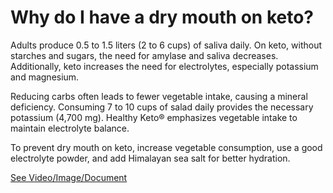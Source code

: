 # Why do I have a dry mouth on keto?

Adults produce 0.5 to 1.5 liters (2 to 6 cups) of saliva daily. On keto, without starches and sugars, the need for amylase and saliva decreases. Additionally, keto increases the need for electrolytes, especially potassium and magnesium.

Reducing carbs often leads to fewer vegetable intake, causing a mineral deficiency. Consuming 7 to 10 cups of salad daily provides the necessary potassium (4,700 mg). Healthy Keto® emphasizes vegetable intake to maintain electrolyte balance.

To prevent dry mouth on keto, increase vegetable consumption, use a good electrolyte powder, and add Himalayan sea salt for better hydration.

 [See Video/Image/Document](https://hls-player.drberg.com/asset?path=migrated-assets/why-dry-mouth-on-keto-cotton-mouth-drberg-on-xerostomia-dry-mouth-causes)